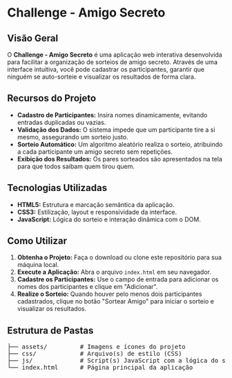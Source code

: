 <!DOCTYPE html>
<html lang="pt-br">
<head>
  <meta charset="UTF-8">
  <meta name="viewport" content="width=device-width, initial-scale=1.0">
</head>
<body>
  <h1>Challenge - Amigo Secreto</h1>
  
  <h2>Visão Geral</h2>
  <p>
    O <strong>Challenge - Amigo Secreto</strong> é uma aplicação web interativa desenvolvida para facilitar a organização de sorteios de amigo secreto. 
    Através de uma interface intuitiva, você pode cadastrar os participantes, garantir que ninguém se auto-sorteie e visualizar os resultados de forma clara.
  </p>
  
  <h2>Recursos do Projeto</h2>
  <ul>
    <li><strong>Cadastro de Participantes:</strong> Insira nomes dinamicamente, evitando entradas duplicadas ou vazias.</li>
    <li><strong>Validação dos Dados:</strong> O sistema impede que um participante tire a si mesmo, assegurando um sorteio justo.</li>
    <li><strong>Sorteio Automático:</strong> Um algoritmo aleatório realiza o sorteio, atribuindo a cada participante um amigo secreto sem repetições.</li>
    <li><strong>Exibição dos Resultados:</strong> Os pares sorteados são apresentados na tela para que todos saibam quem tirou quem.</li>
  </ul>
  
  <h2>Tecnologias Utilizadas</h2>
  <ul>
    <li><strong>HTML5:</strong> Estrutura e marcação semântica da aplicação.</li>
    <li><strong>CSS3:</strong> Estilização, layout e responsividade da interface.</li>
    <li><strong>JavaScript:</strong> Lógica do sorteio e interação dinâmica com o DOM.</li>
  </ul>
  
  <h2>Como Utilizar</h2>
  <ol>
    <li>
      <strong>Obtenha o Projeto:</strong> Faça o download ou clone este repositório para sua máquina local.
    </li>
    <li>
      <strong>Execute a Aplicação:</strong> Abra o arquivo <code>index.html</code> em seu navegador.
    </li>
    <li>
      <strong>Cadastre os Participantes:</strong> Use o campo de entrada para adicionar os nomes dos participantes e clique em "Adicionar".
    </li>
    <li>
      <strong>Realize o Sorteio:</strong> Quando houver pelo menos dois participantes cadastrados, clique no botão "Sortear Amigo" para iniciar o sorteio e visualizar os resultados.
    </li>
  </ol>
  
  <h2>Estrutura de Pastas</h2>
  <pre>
├── assets/         # Imagens e ícones do projeto
├── css/            # Arquivo(s) de estilo (CSS)
├── js/             # Script(s) JavaScript com a lógica do sorteio
└── index.html      # Página principal da aplicação
  </pre>

</body>
</html>
